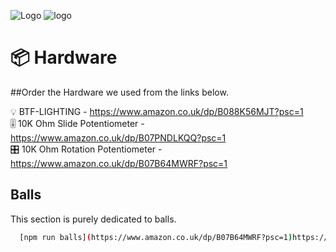 
![Logo](https://media.discordapp.net/attachments/927695433994764358/1138914098034266192/MixLit-Logo-RGB.png?width=809&height=304)
![logo](https://media.discordapp.net/attachments/927695433994764358/1138915898586050570/MixLit-Slogan_2.png?width=809&height=67)


# 📦 Hardware
##Order the Hardware we used from the links below.

💡 BTF-LIGHTING - https://www.amazon.co.uk/dp/B088K56MJT?psc=1 <br />
🎚️ 10K Ohm Slide Potentiometer - https://www.amazon.co.uk/dp/B07PNDLKQQ?psc=1 <br />
🎛️ 10K Ohm Rotation Potentiometer - https://www.amazon.co.uk/dp/B07B64MWRF?psc=1 <br />

## Balls

This section is purely dedicated to balls.

```bash
  [npm run balls](https://www.amazon.co.uk/dp/B07B64MWRF?psc=1)https://www.amazon.co.uk/dp/B07B64MWRF?psc=1
```

